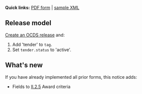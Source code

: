 **Quick links:** [PDF form](http://simap.ted.europa.eu/documents/10184/99173/EN_F24.pdf) | [sample XML](https://github.com/open-contracting/european-union-support/blob/main/output/samples/F24_2014.xml)

## Release model

[Create an OCDS release](../operations.md#create-a-release) and:

1. Add 'tender' to `tag`.
1. Set `tender.status` to 'active'.

## What's new

If you have already implemented all prior forms, this notice adds:

* Fields to <a href="#II.2.5">II.2.5</a> Award criteria
